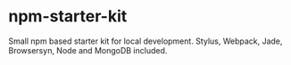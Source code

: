 # npm-starter-kit
Small npm based starter kit for local development. Stylus, Webpack, Jade, Browsersyn, Node and MongoDB included.
